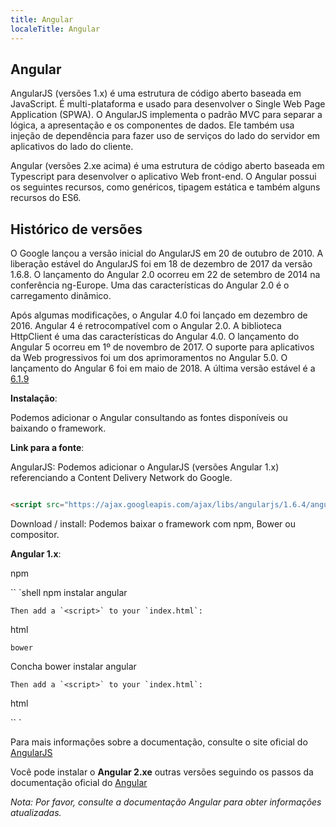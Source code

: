 ```yaml
---
title: Angular
localeTitle: Angular
---
```

## Angular

AngularJS (versões 1.x) é uma estrutura de código aberto baseada em JavaScript. É multi-plataforma e usado para desenvolver o Single Web Page Application (SPWA). O AngularJS implementa o padrão MVC para separar a lógica, a apresentação e os componentes de dados. Ele também usa injeção de dependência para fazer uso de serviços do lado do servidor em aplicativos do lado do cliente.

Angular (versões 2.xe acima) é uma estrutura de código aberto baseada em Typescript para desenvolver o aplicativo Web front-end. O Angular possui os seguintes recursos, como genéricos, tipagem estática e também alguns recursos do ES6.

## Histórico de versões

O Google lançou a versão inicial do AngularJS em 20 de outubro de 2010. A liberação estável do AngularJS foi em 18 de dezembro de 2017 da versão 1.6.8. O lançamento do Angular 2.0 ocorreu em 22 de setembro de 2014 na conferência ng-Europe. Uma das características do Angular 2.0 é o carregamento dinâmico.

Após algumas modificações, o Angular 4.0 foi lançado em dezembro de 2016. Angular 4 é retrocompatível com o Angular 2.0. A biblioteca HttpClient é uma das características do Angular 4.0. O lançamento do Angular 5 ocorreu em 1º de novembro de 2017. O suporte para aplicativos da Web progressivos foi um dos aprimoramentos no Angular 5.0. O lançamento do Angular 6 foi em maio de 2018. A última versão estável é a [6.1.9](https://blog.angular.io/angular-v6-1-now-available-typescript-2-9-scroll-positioning-and-more-9f1c03007bb6)

**Instalação**:

Podemos adicionar o Angular consultando as fontes disponíveis ou baixando o framework.

**Link para a fonte**:

AngularJS: Podemos adicionar o AngularJS (versões Angular 1.x) referenciando a Content Delivery Network do Google.

```html

<script src="https://ajax.googleapis.com/ajax/libs/angularjs/1.6.4/angular.min.js"></script> 
```

Download / install: Podemos baixar o framework com npm, Bower ou compositor.

**Angular 1.x**:

npm

\`\` \`shell npm instalar angular
```
Then add a `<script>` to your `index.html`: 
```

html
```
bower 
```

Concha bower instalar angular
```
Then add a `<script>` to your `index.html`: 
```

html

\`\` \`

Para mais informações sobre a documentação, consulte o site oficial do [AngularJS](https://docs.angularjs.org/api)

Você pode instalar o **Angular 2.xe** outras versões seguindo os passos da documentação oficial do [Angular](https://angular.io/guide/quickstart)

_Nota: Por favor, consulte a documentação Angular para obter informações atualizadas._
